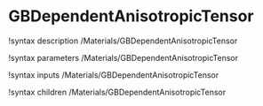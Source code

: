 <!-- MOOSE Documentation Stub: Remove this when content is added. -->

# GBDependentAnisotropicTensor
!syntax description /Materials/GBDependentAnisotropicTensor

!syntax parameters /Materials/GBDependentAnisotropicTensor

!syntax inputs /Materials/GBDependentAnisotropicTensor

!syntax children /Materials/GBDependentAnisotropicTensor
